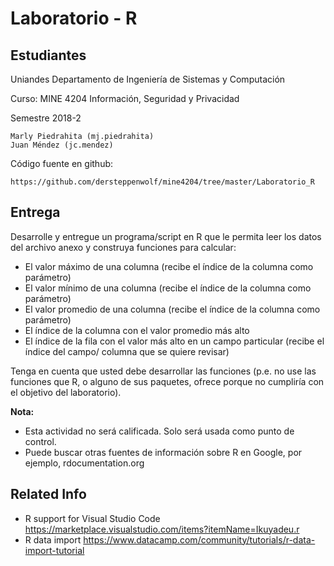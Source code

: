 # Laboratorio - R

## Estudiantes

Uniandes Departamento de Ingeniería de Sistemas y Computación 

Curso: MINE 4204 Información, Seguridad y Privacidad

Semestre 2018-2

    Marly Piedrahita (mj.piedrahita)
    Juan Méndez (jc.mendez)

Código fuente en github:

    https://github.com/dersteppenwolf/mine4204/tree/master/Laboratorio_R

## Entrega

Desarrolle y entregue un programa/script en R que le permita leer los datos del archivo anexo y construya funciones para calcular:

* El valor máximo de una columna (recibe el índice de la columna como parámetro)
* El valor mínimo de una columna (recibe el índice de la columna como parámetro)
* El valor promedio de una columna (recibe el índice de la columna como parámetro)
* El índice de la columna con el valor promedio más alto
* El índice de la fila con el valor más alto en un campo particular (recibe el índice del campo/ columna que
se quiere revisar)

Tenga en cuenta que usted debe desarrollar las funciones (p.e. no use las funciones que R, o alguno de sus paquetes, ofrece porque no cumpliría con el objetivo del laboratorio).

**Nota:**

* Esta actividad no será calificada. Solo será usada como punto de control.
* Puede buscar otras fuentes de información sobre R en Google, por ejemplo, rdocumentation.org


## Related Info

* R support for Visual Studio Code https://marketplace.visualstudio.com/items?itemName=Ikuyadeu.r
* R data import https://www.datacamp.com/community/tutorials/r-data-import-tutorial